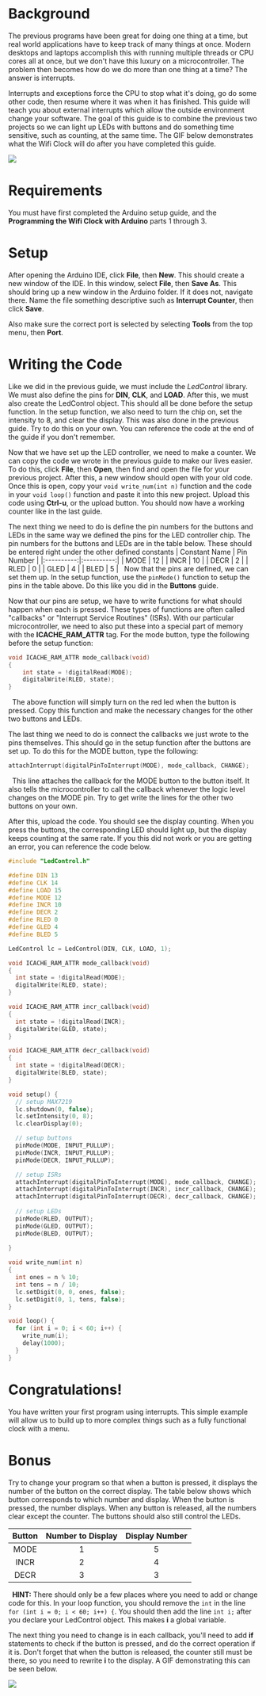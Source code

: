 # Background

The previous programs have been great for doing one thing at a time, but real world applications have to keep track of many things at once. Modern desktops and laptops accomplish this with running multiple threads or CPU cores all at once, but we don't have this luxury on a microcontroller. The problem then becomes how do we do more than one thing at a time? The answer is interrupts.

Interrupts and exceptions force the CPU to stop what it's doing, go do some other code, then resume where it was when it has finished. This guide will teach you about external interrupts which allow the outside environment change your software. The goal of this guide is to combine the previous two projects so we can light up LEDs with buttons and do something time sensitive, such as counting, at the same time. The GIF below demonstrates what the Wifi Clock will do after you have completed this guide.

![](https://giant.gfycat.com/MellowRespectfulHoneycreeper.gif)

# Requirements

You must have first completed the Arduino setup guide, and the **Programming the Wifi Clock with Arduino** parts 1 through 3.

# Setup

After opening the Arduino IDE, click **File**, then **New**. This should create a new window of the IDE. In this window, select **File**, then **Save As**. This should bring up a new window in the Arduino folder. If it does not, navigate there. Name the file something descriptive such as **Interrupt Counter**, then click **Save**.

Also make sure the correct port is selected by selecting **Tools** from the top menu, then **Port**.

# Writing the Code

Like we did in the previous guide, we must include the *LedControl* library. We must also define the pins for **DIN**, **CLK**, and **LOAD**. After this, we must also create the LedControl object. This should all be done before the setup function. In the setup function, we also need to turn the chip on, set the intensity to 8, and clear the display. This was also done in the previous guide. Try to do this on your own. You can reference the code at the end of the guide if you don't remember.

Now that we have set up the LED controller, we need to make a counter. We can copy the code we wrote in the previous guide to make our lives easier. To do this, click **File**, then **Open**, then find and open the file for your previous project. After this, a new window should open with your old code. Once this is open, copy your `void write_num(int n)` function and the code in your `void loop()` function and paste it into this new project. Upload this code using **Ctrl-u**, or the upload button. You should now have a working counter like in the last guide.

The next thing we need to do is define the pin numbers for the buttons and LEDs in the same way we defined the pins for the LED controller chip. The pin numbers for the buttons and LEDs are in the table below. These should be entered right under the other defined constants
| Constant Name | Pin Number |
|:----------:|:----------:|
| MODE | 12 |
| INCR | 10 |
| DECR | 2 |
| RLED | 0 |
| GLED | 4 |
| BLED | 5 |
&nbsp;
Now that the pins are defined, we can set them up. In the setup function, use the `pinMode()` function to setup the pins in the table above. Do this like you did in the **Buttons** guide. 

Now that our pins are setup, we have to write functions for what should happen when each is pressed. These types of functions are often called "callbacks" or "Interrupt Service Routines" (ISRs). With our particular microcontroller, we need to also put these into a special part of memory with the **ICACHE_RAM_ATTR** tag. For the mode button, type the following before the setup function:

```c
void ICACHE_RAM_ATTR mode_callback(void)
{
	int state = !digitalRead(MODE);
	digitalWrite(RLED, state);
}
```
&nbsp;
The above function will simply turn on the red led when the button is pressed. Copy this function and make the necessary changes for the other two buttons and LEDs.

The last thing we need to do is connect the callbacks we just wrote to the pins themselves. This should go in the setup function after the buttons are set up. To do this for the MODE button, type the following:
```c
attachInterrupt(digitalPinToInterrupt(MODE), mode_callback, CHANGE);
```
&nbsp;
This line attaches the callback for the MODE button to the button itself. It also tells the microcontroller to call the callback whenever the logic level changes on the MODE pin. Try to get write the lines for the other two buttons on your own.

After this, upload the code. You should see the display counting. When you press the buttons, the corresponding LED should light up, but the display keeps counting at the same rate. If you this did not work or you are getting an error, you can reference the code below.

```c
#include "LedControl.h"

#define DIN 13
#define CLK 14
#define LOAD 15
#define MODE 12
#define INCR 10
#define DECR 2
#define RLED 0
#define GLED 4
#define BLED 5

LedControl lc = LedControl(DIN, CLK, LOAD, 1);

void ICACHE_RAM_ATTR mode_callback(void)
{
  int state = !digitalRead(MODE);
  digitalWrite(RLED, state);
}

void ICACHE_RAM_ATTR incr_callback(void)
{
  int state = !digitalRead(INCR);
  digitalWrite(GLED, state);
}

void ICACHE_RAM_ATTR decr_callback(void)
{
  int state = !digitalRead(DECR);
  digitalWrite(BLED, state);
}

void setup() {
  // setup MAX7219
  lc.shutdown(0, false);
  lc.setIntensity(0, 8);
  lc.clearDisplay(0);

  // setup buttons
  pinMode(MODE, INPUT_PULLUP);
  pinMode(INCR, INPUT_PULLUP);
  pinMode(DECR, INPUT_PULLUP);

  // setup ISRs
  attachInterrupt(digitalPinToInterrupt(MODE), mode_callback, CHANGE);
  attachInterrupt(digitalPinToInterrupt(INCR), incr_callback, CHANGE);
  attachInterrupt(digitalPinToInterrupt(DECR), decr_callback, CHANGE);
  
  // setup LEDs
  pinMode(RLED, OUTPUT);
  pinMode(GLED, OUTPUT);
  pinMode(BLED, OUTPUT);
  
}

void write_num(int n)
{
  int ones = n % 10;
  int tens = n / 10;
  lc.setDigit(0, 0, ones, false);
  lc.setDigit(0, 1, tens, false);
}

void loop() {
  for (int i = 0; i < 60; i++) {
    write_num(i);
    delay(1000);
  }
}
```

# Congratulations!

You have written your first program using interrupts. This simple example will allow us to build up to more complex things such as a fully functional clock with a menu.

# Bonus

Try to change your program so that when a button is pressed, it displays the number of the button on the correct display. The table below shows which button corresponds to which number and display. When the button is pressed, the number displays. When any button is released, all the numbers clear except the counter. The buttons should also still control the LEDs.

| Button | Number to Display | Display Number |
|:-----:|:-----:|:-----:|
| MODE | 1 | 5 |
| INCR | 2 | 4 |
| DECR | 3 | 3 |
&nbsp;
**HINT:** There should only be a few places where you need to add or change code for this. In your loop function, you should remove the `int` in the line `for (int i = 0; i < 60; i++) {`. You should then add the line `int i;` after you declare your LedControl object. This makes **i** a global variable.

The next thing you need to change is in each callback, you'll need to add **if** statements to check if the button is pressed, and do the correct operation if it is. Don't forget that when the button is released, the counter still must be there, so you need to rewrite **i** to the display. A GIF demonstrating this can be seen below.

![](https://giant.gfycat.com/BogusGraveCowrie.gif)